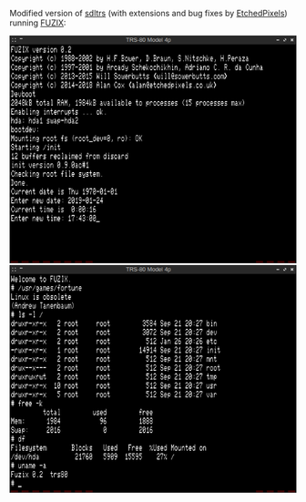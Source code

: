 Modified version of [sdltrs] (with extensions and bug fixes by [EtchedPixels])
running [FUZIX]:

![screenshot](fuzix.png)
![screenshot](fuzix2.png)

[EtchedPixels]: https://www.github.com/EtchedPixels/xtrs
[FUZIX]: https://www.github.com/EtchedPixels/FUZIX
[sdltrs]: http://sdltrs.sourceforge.net/
